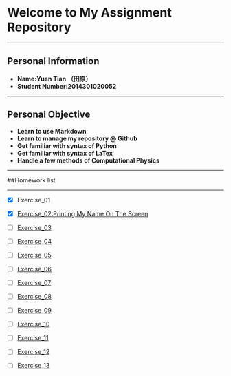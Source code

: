# Welcome to My Assignment Repository

---
Personal Information
---
+ **Name:Yuan Tian （田原）**
+ **Student Number:2014301020052**

---
Personal Objective
---
+ **Learn to use Markdown**
+ **Learn to manage my repository @ Github**
+ **Get familiar with syntax of Python**
+ **Get familiar with syntax of LaTex**
+ **Handle a few methods of Computational Physics**

---
##Homework list

---
- [x] Exercise_01
- [x] [Exercise_02:Printing My Name On The Screen](https://github.com/Rob1nTian/computationalphysics_N2014301020052/tree/master/Excercise_02)
- [ ] [Exercise_03](https://github.com/Rob1nTian/computationalphysics_N2014301020052/blob/master/Exercise_03)
- [ ] [Exercise_04](https://github.com/Rob1nTian/computationalphysics_N2014301020052/blob/master/Exercise_04)
- [ ] [Exercise_05](https://github.com/Rob1nTian/computationalphysics_N2014301020052/blob/master/Exercise_05)
- [ ] [Exercise_06](https://github.com/Rob1nTian/computationalphysics_N2014301020052/blob/master/Exercise_06)
- [ ] [Exercise_07](https://github.com/Rob1nTian/computationalphysics_N2014301020052/blob/master/Exercise_07)
- [ ] [Exercise_08](https://github.com/Rob1nTian/computationalphysics_N2014301020052/blob/master/Exercise_08)
- [ ] [Exercise_09](https://github.com/Rob1nTian/computationalphysics_N2014301020052/blob/master/Exercise_09)
- [ ] [Exercise_10](https://github.com/Rob1nTian/computationalphysics_N2014301020052/blob/master/Exercise_10)
- [ ] [Exercise_11](https://github.com/Rob1nTian/computationalphysics_N2014301020052/blob/master/Exercise_11)
- [ ] [Exercise_12](https://github.com/Rob1nTian/computationalphysics_N2014301020052/blob/master/Exercise_12)
- [ ] [Exercise_13](https://github.com/Rob1nTian/computationalphysics_N2014301020052/blob/master/Exercise_13)







